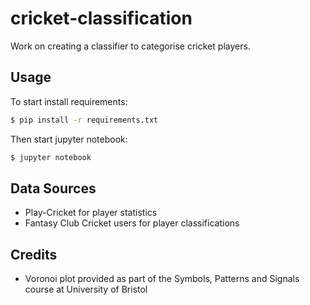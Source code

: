 # cricket-classification
Work on creating a classifier to categorise cricket players.

## Usage
To start install requirements:

```bash
$ pip install -r requirements.txt
```

Then start jupyter notebook:

```bash 
$ jupyter notebook
```


## Data Sources

- Play-Cricket for player statistics
- Fantasy Club Cricket users for player classifications

## Credits

- Voronoi plot provided as part of the Symbols, Patterns and Signals course at University of Bristol
